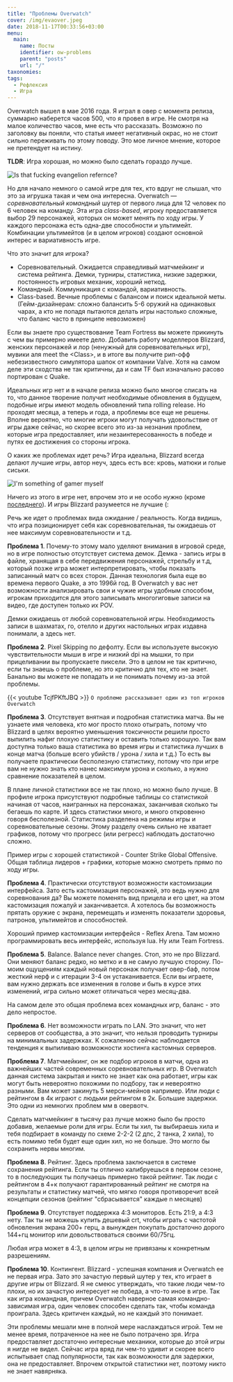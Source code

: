 ```yaml
---
title: "Проблемы Overwatch"
cover: /img/evaover.jpeg
date: 2018-11-17T00:33:56+03:00
menu:
  main:
    name: Посты
    identifier: ow-problems
    parent: "posts"
    url: "/"
taxonomies:
tags:
  - Рефлексия
  - Игра
---
```


Overwatch вышел в мае 2016 года. Я играл в овер с момента релиза,
суммарно наберется часов 500, что я провел в игре. Не смотря на малое количество
часов, мне есть что рассказать. Возможно по заголовку вы поняли, что
статья имеет негативный окрас, но не стоит сильно переживать по этому
поводу. Это мое личное мнение, которое не претендует на истину.

**TLDR**: Игра хорошая, но можно было сделать гораздо лучше.

![Is that fucking evangelion refernce?](/img/evaover.jpeg)

Но для начало немного о самой игре для тех, кто вдруг не слышал, что это за
игрушка такая и чем она интересна. Overwatch — *соревновательный командный* шутер
от первого лица для 12 человек по 6 человек на команду. Эта игра *class-based*,
игроку предоставляется выбор 29 персонажей, которых он может менять по ходу
игры. У каждого персонажа есть одна-две способности и ультимейт.
Комбинации ультимейтов (и в целом игроков) создают основной интерес и
вариативность игре.

Что это значит для игрока?

- Соревновательный. Ожидается справедливый матчмейкинг и система рейтинга.
Демки, турниры, статистика, низкие задержки, постоянность игровых механик,
хороший неткод.
- Командный. Коммуникация с командой, вариативность.
- Class-based. Вечные проблемы с балансом и поиск идеальной меты.
(Гейм-дизайнерам: сложно балансить 5-6 оружий на одинаковых чарах, а кто
не попадя пытаются делать игры настолько сложные, что баланс часто в принципе
невозможен)

Если вы знаете про существование Team Fortress вы можете прикинуть с чем вы
примерно имеете дело. Добавить работу моделлеров Blizzard, женских персонажей и
лор (ненужный для соревновательных игр), мувики аля meet the \<Class\>, и
в итоге вы получите рип-офф небезизвестного симулятора шапок от компании Valve.
Хотя на самом деле эти сходства не так критичны, да и сам TF был изначально
расово портирован с Quake.

Идеальных игр нет и в начале релиза можно было многое списать на то, что данное
творение получит необходимые обновления в будущем, подобные игры имеют модель
обновлений типа rolling release. Но проходят месяца, а теперь и года, а проблемы
все еще не решены. Вполне вероятно, что многие игроки
могут получать удовольствие от игры даже сейчас, но скорее всего это из-за
незнания проблем, которые игра предоставляет, или незаинтересованность в победе
и путях ее достижения со стороны игрока.

О каких же проблемах идет речь? Игра идеальна, Blizzard всегда делают лучшие
игры, автор неуч, здесь есть все:
кровь, матюки и голые сиськи.

![I'm something of gamer myself](/img/something.jpeg)

Ничего из этого в игре нет, впрочем это и не особо нужно (кроме
[последнего](https://gelbooru.com/index.php?page=post&s=list&tags=d.va_%28overwatch%29+sort%3ascore)).
И игры Blizzard разумеется не лучшие (:

Речь же идет о проблемах вида ожидание / реальность. Когда видишь, что игра
позиционирует себя как соревновательная, ты ожидаешь от нее максимум
соревновательности и т.д.

**Проблема 1**. Почему-то этому мало уделяют внимания в игровой среде, но в игре
полностью отсутствует система демок. Демка - запись игры в файле,
хранящая в себе передвижения персонажей, стрельбу и т.д, который позже
игра может интерпретировать, чтобы показать записанный матч со всех сторон.
Данная технология была еще во времена первого Quake, а это 1996й год.
В Overwatch у вас нет возможности анализировать свои и чужие игры удобным
способом, игрокам приходится для этого записывать многогиговые записи на видео,
где доступен только их POV.

Демки ожидаешь от любой соревновательной игры. Необходимость записи в шахматах,
го, отелло и других настольных играх издавна понимали, а здесь нет.

**Проблема 2**. Pixel Skipping по дефолту. Если вы используете высокую
чувствительности мыши в игре и низкий dpi на мышки, то при прицеливании
вы пропускаете пиксели. Это в целом не так критично, если ты знаешь о проблеме,
но это критично для тех, кто не знает. Банально вы можете не попадать и не
понимать почему из-за этой проблемы.

{{< youtube TcjfPKftJBQ >}}
```О проблеме рассказывает один из топ игроков Overwatch ```

**Проблема 3**. Отсутствует внятная и подробная статистика матча. Вы не узнаете
имя человека, кто мог просто плохо отыграть, потому что Blizzard в целях вероятно
уменьшения токсичности решили просто выпилить нафиг плохую статистику и оставить
только хорошую. Так вам доступна только ваша статистика во время игры и статистика
лучших в конце матча (больше всего убийств / урона / хила и т.д.) То есть вы
получаете практически бесполезную статистику, потому что при игре вам не нужно
знать кто нанес максимум урона и сколько, а нужно сравнение показателей в целом.

В плане личной статистики все не так плохо, но можно было лучше. В профиле
игрока присутствуют подробные таблицы со статистикой начиная от часов,
наигранных на персонажах, заканчивая сколько ты бегаешь по карте. И здесь
статистики много, и много откровенно говоря бесполезной. Статистика разделена
на режимы игры и соревновательные сезоны. Этому разделу очень сильно не хватает
графиков, потому что прогресс (или регресс) наблюдать достаточно сложно.

Пример игры с хорошей статистикой - Counter Strike Global Offensive.
Общая таблица лидеров + графики, которые можно смотреть прямо по ходу игры.

**Проблема 4**. Практически отсутствуют возможности кастомизации интерфейса.
Зато есть кастомизация персонажей, это ведь нужно для соревнования да? Вы можете
поменять вид прицела и его цвет, на этом кастомизация пожалуй и заканчивается.
А хотелось бы возможность прятать оружие с экрана, перемещать и изменять
показатели здоровья, патронов, ультимейтов и способностей.

Хороший пример кастомизации интерфейся - Reflex Arena. Там можно программировать
весь интерфейс, используя lua. Ну или Team Fortress.

**Проблема 5**. Balance. Balance never changes. Стоп, это не про Blizzard.
Они меняют баланс редко, но метко и в не самую лучшую сторону. По-моим ощущениям
каждый новый персонаж получает овер-баф, потом жесткий нерф и с итерации 3-4
он устаканивается. Если вы играете, вам нужно держать все изменения в голове
и быть в курсе этих изменений, игра сильно может отличаться через месяц-два.

На самом деле это общая проблема всех командных игр, баланс - это дело непростое.

**Проблема 6**. Нет возможности играть по LAN. Это значит, что нет серверов
от сообщества, а это значит, что нельзя проводить турниры на минимальных
задержках. К сожалению сейчас наблюдается тенденция к выпиливаю возможности
хостинга кастомных серверов.

**Проблема 7**. Матчмейкинг, он же подбор игроков в матчи, одна из важнейших
частей современных соревновательных игр. В Overwatch данная система закрытая
и никто не знает как она работает, игры как могут быть невероятно похожими
по подбору, так и невероятно разными. Вам может закинуть 5 мерси-мейнов
например. Или люди с рейтингом в 4к играют с людьми рейтингом в 2к. Большие
задержки. Это одни из немногих проблем мм в овервотч.

Сделать матчмейкинг в тысячу раз лучше можно было бы просто добавив, желаемые
роли для игры. Если ты хил, ты выбираешь хила и тебя подбирает в команду по
схеме 2-2-2 (2 дпс, 2 танка, 2 хила), то есть помимо тебя будет еще один хил,
но не больше. Это могло бы сохранить нервы многим.

**Проблема 8**. Рейтинг. Здесь проблема заключается в системе сохранения рейтинга.
Если ты отлично калибруешься в первом сезоне, то в последующих ты получаешь
примерно такой рейтинг. Так люди с рейтингом в 4+к получают гарантированный
рейтинг не смотря на результаты и статистику матчей, что мягко говоря
противоречит всей концепции сезонов (рейтинг "сбрасывается" каждые n месяцев)

**Проблема 9**. Отсутствует поддержка 4:3 мониторов. Есть 21:9, а 4:3 нету.
Так ты не можешь купить дешевый crt, чтобы играть с частотой обновления экрана
200+ герц, а вынужден покупать достаточно дорого 144+гц монитор или
довольствоваться своими 60/75гц.

Любая игра может в 4:3, в целом игры не привязаны к конкретным разрешениям.

**Проблема 10**. Контингент. Blizzard - успешная компания и Overwatch ее не
первая игра. Зато это зачастую первый шутер у тех, кто играет в другие игры
от Blizzard. Я не смеюс утверждать, что такие люди чем-то плохи, но их
зачастую интересует не победа, а что-то иное в игре. Так как игра командная,
причем Overwatch наверное самая командно-зависимая игра, один человек
способен сделать так, чтобы команда проиграла. Здесь критичен каждый, но не
каждый это понимает.

Эти проблемы мешали мне в полной мере наслаждаться игрой. Тем не менее время,
потраченное на нее не было потрачено зря. Игра предоставляет достаточно
интересные механики, которые до этой игры я нигде не видел. Сейчас игра вряд ли
чем-то удивит и скорее всего испытывает спад популярности, так как возможности
для задержки, она не предоставляет. Впрочем открытой статистики нет, поэтому
никто не знает навярняка.
